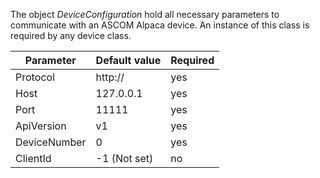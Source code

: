 The object _DeviceConfiguration_ hold all necessary parameters to communicate with an ASCOM Alpaca device.
An instance of this class is required by any device class.

| Parameter    | Default value | Required |
| ------------ | ------------- | -------- |
| Protocol     | http://       | yes      |
| Host         | 127.0.0.1     | yes      |
| Port         | 11111         | yes      |
| ApiVersion   | v1            | yes      |
| DeviceNumber | 0             | yes      |
| ClientId     | -1 (Not set)  | no       |